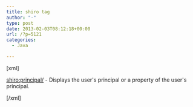 ```yaml
---
title: shiro tag
author: "-"
type: post
date: 2013-02-03T08:12:18+00:00
url: /?p=5121
categories:
  - Java

---
```

[xml]

<shiro:principal/> - Displays the user's principal or a property of the user's principal.

[/xml]